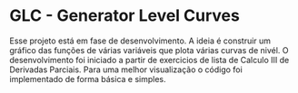 # GLC - Generator Level Curves
Esse projeto está em fase de desenvolvimento. A ideia é construir um gráfico das funções de várias variáveis que plota várias curvas de nivél. O desenvolvimento foi iniciado a partir de exercicios de lista de Calculo III de Derivadas Parciais. Para uma melhor visualização o código foi implementado de forma básica e simples.
